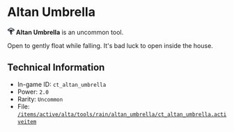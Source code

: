 # Altan Umbrella

<img src="https://raw.githubusercontent.com/Ceterai/Enternia/main/items/active/alta/tools/rain/altan_umbrella/icon.png" alt="Altan Umbrella icon" loading="lazy" height="16px" width="auto" /> **Altan Umbrella** is an uncommon tool.

Open to gently float while falling. It's bad luck to open inside the house.

## Technical Information

- In-game ID: `ct_altan_umbrella`
- Power: `2.0`
- Rarity: `Uncommon`
- File: [`/items/active/alta/tools/rain/altan_umbrella/ct_altan_umbrella.activeitem`](https://github.com/Ceterai/Enternia/blob/main/items/active/alta/tools/rain/altan_umbrella/ct_altan_umbrella.activeitem)
